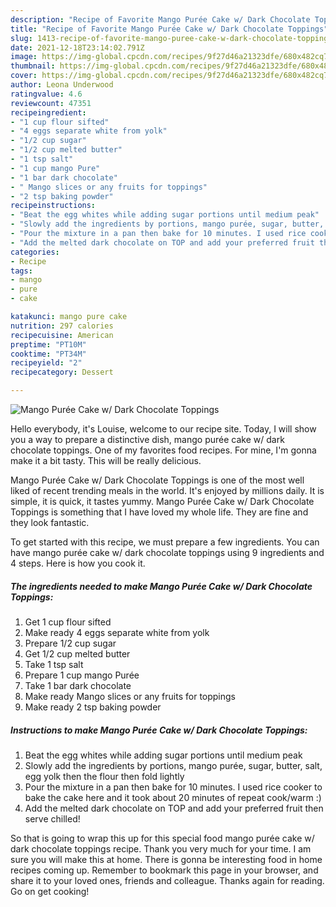 ```yaml
---
description: "Recipe of Favorite Mango Purée Cake w/ Dark Chocolate Toppings"
title: "Recipe of Favorite Mango Purée Cake w/ Dark Chocolate Toppings"
slug: 1413-recipe-of-favorite-mango-puree-cake-w-dark-chocolate-toppings
date: 2021-12-18T23:14:02.791Z
image: https://img-global.cpcdn.com/recipes/9f27d46a21323dfe/680x482cq70/mango-puree-cake-w-dark-chocolate-toppings-recipe-main-photo.jpg
thumbnail: https://img-global.cpcdn.com/recipes/9f27d46a21323dfe/680x482cq70/mango-puree-cake-w-dark-chocolate-toppings-recipe-main-photo.jpg
cover: https://img-global.cpcdn.com/recipes/9f27d46a21323dfe/680x482cq70/mango-puree-cake-w-dark-chocolate-toppings-recipe-main-photo.jpg
author: Leona Underwood
ratingvalue: 4.6
reviewcount: 47351
recipeingredient:
- "1 cup flour sifted"
- "4 eggs separate white from yolk"
- "1/2 cup sugar"
- "1/2 cup melted butter"
- "1 tsp salt"
- "1 cup mango Pure"
- "1 bar dark chocolate"
- " Mango slices or any fruits for toppings"
- "2 tsp baking powder"
recipeinstructions:
- "Beat the egg whites while adding sugar portions until medium peak"
- "Slowly add the ingredients by portions, mango purée, sugar, butter, salt, egg yolk then the flour then fold lightly"
- "Pour the mixture in a pan then bake for 10 minutes. I used rice cooker to bake the cake here and it took about 20 minutes of repeat cook/warm :)"
- "Add the melted dark chocolate on TOP and add your preferred fruit then serve chilled!"
categories:
- Recipe
tags:
- mango
- pure
- cake

katakunci: mango pure cake 
nutrition: 297 calories
recipecuisine: American
preptime: "PT10M"
cooktime: "PT34M"
recipeyield: "2"
recipecategory: Dessert

---
```



![Mango Purée Cake w/ Dark Chocolate Toppings](https://img-global.cpcdn.com/recipes/9f27d46a21323dfe/680x482cq70/mango-puree-cake-w-dark-chocolate-toppings-recipe-main-photo.jpg)

Hello everybody, it's Louise, welcome to our recipe site. Today, I will show you a way to prepare a distinctive dish, mango purée cake w/ dark chocolate toppings. One of my favorites food recipes. For mine, I'm gonna make it a bit tasty. This will be really delicious.

Mango Purée Cake w/ Dark Chocolate Toppings is one of the most well liked of recent trending meals in the world. It's enjoyed by millions daily. It is simple, it is quick, it tastes yummy. Mango Purée Cake w/ Dark Chocolate Toppings is something that I have loved my whole life. They are fine and they look fantastic.




To get started with this recipe, we must prepare a few ingredients. You can have mango purée cake w/ dark chocolate toppings using 9 ingredients and 4 steps. Here is how you cook it.

<!--inarticleads1-->

##### The ingredients needed to make Mango Purée Cake w/ Dark Chocolate Toppings:

1. Get 1 cup flour sifted
1. Make ready 4 eggs separate white from yolk
1. Prepare 1/2 cup sugar
1. Get 1/2 cup melted butter
1. Take 1 tsp salt
1. Prepare 1 cup mango Purée
1. Take 1 bar dark chocolate
1. Make ready  Mango slices or any fruits for toppings
1. Make ready 2 tsp baking powder




<!--inarticleads2-->

##### Instructions to make Mango Purée Cake w/ Dark Chocolate Toppings:

1. Beat the egg whites while adding sugar portions until medium peak
1. Slowly add the ingredients by portions, mango purée, sugar, butter, salt, egg yolk then the flour then fold lightly
1. Pour the mixture in a pan then bake for 10 minutes. I used rice cooker to bake the cake here and it took about 20 minutes of repeat cook/warm :)
1. Add the melted dark chocolate on TOP and add your preferred fruit then serve chilled!




So that is going to wrap this up for this special food mango purée cake w/ dark chocolate toppings recipe. Thank you very much for your time. I am sure you will make this at home. There is gonna be interesting food in home recipes coming up. Remember to bookmark this page in your browser, and share it to your loved ones, friends and colleague. Thanks again for reading. Go on get cooking!
